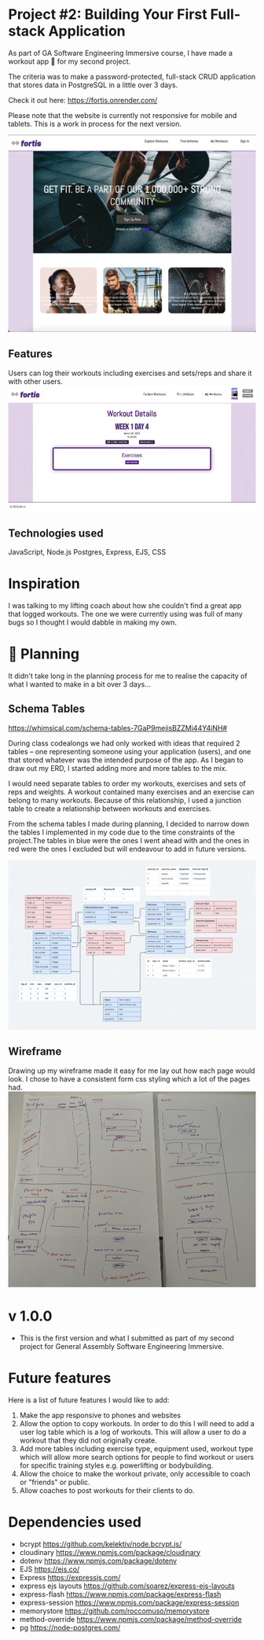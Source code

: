 

# Project #2: Building Your First Full-stack Application
As part of GA Software Engineering Immersive course, I have made a workout app :muscle: for my second project. 

The criteria was to make a password-protected, full-stack CRUD application that stores data in PostgreSQL in a little over 3 days.

Check it out here: https://fortis.onrender.com/

Please note that the website is currently not responsive for mobile and tablets. This is a work in process for the next version. 

![Picture of my homepage](/public/images/homepage.png)

## Features
Users can log their workouts including exercises and sets/reps and share it with other users. 
![Add an exercise](/public/gifs/addexercise.gif)

## Technologies used
JavaScript, Node.js Postgres, Express, EJS, CSS

# Inspiration
I was talking to my lifting coach about how she couldn't find a great app that logged workouts. The one we were currently using was full of many bugs so I thought I would dabble in making my own.

# :thinking: Planning
It didn't take long in the planning process for me to realise the capacity of what I wanted to make in a bit over 3 days...

## Schema Tables
https://whimsical.com/schema-tables-7GaP9mejisBZZMi44Y4iNH#

During class codealongs we had only worked with ideas that required 2 tables – one representing someone using your application (users), and one that stored whatever was the intended purpose of the app. As I began to draw out my ERD, I started adding more and more tables to the mix. 

I would need separate tables to order my workouts, exercises and sets of reps and weights. A workout contained many exercises and an exercise can belong to many workouts. Because of this relationship, I used a junction table to create a relationship between workouts and exercises.

From the schema tables I made during planning, I decided to narrow down the tables I implemented in my code due to the time constraints of the project.The tables in blue were the ones I went ahead with and the ones in red were the ones I excluded but will endeavour to add in future versions. 

![Screenshot of my Schema ERD](/public/images/Schema%20example.png)

## Wireframe
Drawing up my wireframe made it easy for me lay out how each page would look. I chose to have a consistent form css styling which a lot of the pages had. 
![Picture of my wireframes](/public/images/wireframes.jpg)


# v 1.0.0 
- This is the first version and what I submitted as part of my second project for General Assembly Software Engineering Immersive. 

# Future features
Here is a list of future features I would like to add: 
1. Make the app responsive to phones and websites 
2. Allow the option to copy workouts. In order to do this I will need to add a user log table which is a log of workouts. This will allow a user to do a workout that they did not originally create. 
3. Add more tables including exercise type, equipment used, workout type which will allow more search options for people to find workout or users for specific training styles e.g. powerlifting or bodybuilding.
4. Allow the choice to make the workout private, only accessible to coach or "friends" or public.
5. Allow coaches to post workouts for their clients to do. 

# Dependencies used
* bcrypt https://github.com/kelektiv/node.bcrypt.js/
* cloudinary https://www.npmjs.com/package/cloudinary
* dotenv https://www.npmjs.com/package/dotenv
* EJS https://ejs.co/
* Express https://expressjs.com/
* express ejs layouts https://github.com/soarez/express-ejs-layouts
* express-flash https://www.npmjs.com/package/express-flash
* express-session https://www.npmjs.com/package/express-session
* memorystore https://github.com/roccomuso/memorystore
* method-override https://www.npmjs.com/package/method-override
* pg https://node-postgres.com/
